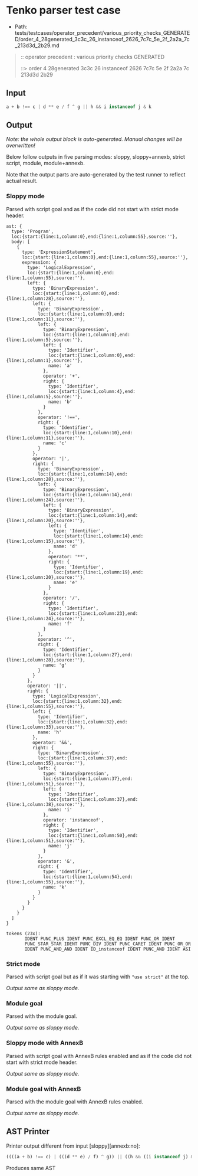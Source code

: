 # Tenko parser test case

- Path: tests/testcases/operator_precedent/various_priority_checks_GENERATED/order_4_28generated_3c3c_26_instanceof_2626_7c7c_5e_2f_2a2a_7c_213d3d_2b29.md

> :: operator precedent : various priority checks GENERATED
>
> ::> order 4 28generated 3c3c 26 instanceof 2626 7c7c 5e 2f 2a2a 7c 213d3d 2b29

## Input

`````js
a + b !== c | d ** e / f ^ g || h && i instanceof j & k
`````

## Output

_Note: the whole output block is auto-generated. Manual changes will be overwritten!_

Below follow outputs in five parsing modes: sloppy, sloppy+annexb, strict script, module, module+annexb.

Note that the output parts are auto-generated by the test runner to reflect actual result.

### Sloppy mode

Parsed with script goal and as if the code did not start with strict mode header.

`````
ast: {
  type: 'Program',
  loc:{start:{line:1,column:0},end:{line:1,column:55},source:''},
  body: [
    {
      type: 'ExpressionStatement',
      loc:{start:{line:1,column:0},end:{line:1,column:55},source:''},
      expression: {
        type: 'LogicalExpression',
        loc:{start:{line:1,column:0},end:{line:1,column:55},source:''},
        left: {
          type: 'BinaryExpression',
          loc:{start:{line:1,column:0},end:{line:1,column:28},source:''},
          left: {
            type: 'BinaryExpression',
            loc:{start:{line:1,column:0},end:{line:1,column:11},source:''},
            left: {
              type: 'BinaryExpression',
              loc:{start:{line:1,column:0},end:{line:1,column:5},source:''},
              left: {
                type: 'Identifier',
                loc:{start:{line:1,column:0},end:{line:1,column:1},source:''},
                name: 'a'
              },
              operator: '+',
              right: {
                type: 'Identifier',
                loc:{start:{line:1,column:4},end:{line:1,column:5},source:''},
                name: 'b'
              }
            },
            operator: '!==',
            right: {
              type: 'Identifier',
              loc:{start:{line:1,column:10},end:{line:1,column:11},source:''},
              name: 'c'
            }
          },
          operator: '|',
          right: {
            type: 'BinaryExpression',
            loc:{start:{line:1,column:14},end:{line:1,column:28},source:''},
            left: {
              type: 'BinaryExpression',
              loc:{start:{line:1,column:14},end:{line:1,column:24},source:''},
              left: {
                type: 'BinaryExpression',
                loc:{start:{line:1,column:14},end:{line:1,column:20},source:''},
                left: {
                  type: 'Identifier',
                  loc:{start:{line:1,column:14},end:{line:1,column:15},source:''},
                  name: 'd'
                },
                operator: '**',
                right: {
                  type: 'Identifier',
                  loc:{start:{line:1,column:19},end:{line:1,column:20},source:''},
                  name: 'e'
                }
              },
              operator: '/',
              right: {
                type: 'Identifier',
                loc:{start:{line:1,column:23},end:{line:1,column:24},source:''},
                name: 'f'
              }
            },
            operator: '^',
            right: {
              type: 'Identifier',
              loc:{start:{line:1,column:27},end:{line:1,column:28},source:''},
              name: 'g'
            }
          }
        },
        operator: '||',
        right: {
          type: 'LogicalExpression',
          loc:{start:{line:1,column:32},end:{line:1,column:55},source:''},
          left: {
            type: 'Identifier',
            loc:{start:{line:1,column:32},end:{line:1,column:33},source:''},
            name: 'h'
          },
          operator: '&&',
          right: {
            type: 'BinaryExpression',
            loc:{start:{line:1,column:37},end:{line:1,column:55},source:''},
            left: {
              type: 'BinaryExpression',
              loc:{start:{line:1,column:37},end:{line:1,column:51},source:''},
              left: {
                type: 'Identifier',
                loc:{start:{line:1,column:37},end:{line:1,column:38},source:''},
                name: 'i'
              },
              operator: 'instanceof',
              right: {
                type: 'Identifier',
                loc:{start:{line:1,column:50},end:{line:1,column:51},source:''},
                name: 'j'
              }
            },
            operator: '&',
            right: {
              type: 'Identifier',
              loc:{start:{line:1,column:54},end:{line:1,column:55},source:''},
              name: 'k'
            }
          }
        }
      }
    }
  ]
}

tokens (23x):
       IDENT PUNC_PLUS IDENT PUNC_EXCL_EQ_EQ IDENT PUNC_OR IDENT
       PUNC_STAR_STAR IDENT PUNC_DIV IDENT PUNC_CARET IDENT PUNC_OR_OR
       IDENT PUNC_AND_AND IDENT ID_instanceof IDENT PUNC_AND IDENT ASI
`````

### Strict mode

Parsed with script goal but as if it was starting with `"use strict"` at the top.

_Output same as sloppy mode._

### Module goal

Parsed with the module goal.

_Output same as sloppy mode._

### Sloppy mode with AnnexB

Parsed with script goal with AnnexB rules enabled and as if the code did not start with strict mode header.

_Output same as sloppy mode._

### Module goal with AnnexB

Parsed with the module goal with AnnexB rules enabled.

_Output same as sloppy mode._

## AST Printer

Printer output different from input [sloppy][annexb:no]:

````js
((((a + b) !== c) | (((d ** e) / f) ^ g)) || ((h && ((i instanceof j) & k))));
````

Produces same AST
